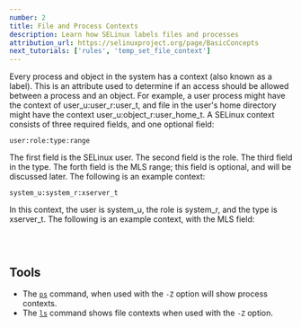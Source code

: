```yaml
---
number: 2
title: File and Process Contexts
description: Learn how SELinux labels files and processes
attribution_url: https://selinuxproject.org/page/BasicConcepts
next_tutorials: ['rules', 'temp_set_file_context']
---
```


Every process and object in the system has a context (also known as a label).
This is an attribute used to determine if an access should be allowed between
a process and an object. For example, a user process might have the context of
user_u:user_r:user_t, and file in the user's home directory might have the
context user_u:object_r:user_home_t. A SELinux context consists of three
required fields, and one optional field:

`user:role:type:range`

The first field is the SELinux user. The second field is the role. The third
field in the type. The forth field is the MLS range; this field is optional,
and will be discussed later. The following is an example context:

`system_u:system_r:xserver_t`

In this context, the user is system_u, the role is system_r, and the type is
xserver_t. The following is an example context, with the MLS field:

<p style="padding-top:30px">
  <h2>Tools</h2>
</p>

* The [`ps`](https://linux.die.net/man/1/ps) command, when used with the `-Z`
option will show process contexts.
* The [`ls`](https://linux.die.net/man/1/ls) command shows file contexts when
used with the `-Z` option.
